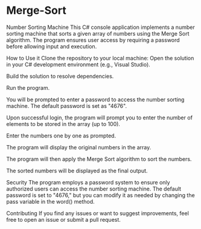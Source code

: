 # Merge-Sort
Number Sorting Machine
This C# console application implements a number sorting machine that sorts a given array of numbers using the Merge Sort algorithm. The program ensures user access by requiring a password before allowing input and execution.

How to Use it
Clone the repository to your local machine:
Open the solution in your C# development environment (e.g., Visual Studio).

Build the solution to resolve dependencies.

Run the program.

You will be prompted to enter a password to access the number sorting machine. The default password is set as "4676".

Upon successful login, the program will prompt you to enter the number of elements to be stored in the array (up to 100).

Enter the numbers one by one as prompted.

The program will display the original numbers in the array.

The program will then apply the Merge Sort algorithm to sort the numbers.

The sorted numbers will be displayed as the final output.

Security
The program employs a password system to ensure only authorized users can access the number sorting machine. The default password is set to "4676," but you can modify it as needed by changing the pass variable in the word() method.

Contributing
If you find any issues or want to suggest improvements, feel free to open an issue or submit a pull request.
